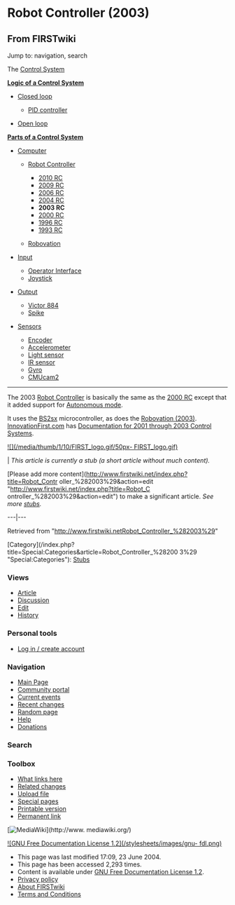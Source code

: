# Robot Controller (2003)

## From FIRSTwiki

Jump to: navigation, search

The [Control System](Control_system "Control system")

**[Logic of a Control System](Logic_of_a_control_system "Logic of a control system")**

- [Closed loop](Closed_loop "Closed loop")

  - [PID controller](PID_controller "PID controller")

- [Open loop](Open_loop "Open loop")

**[Parts of a Control System](Parts_of_a_control_system "Parts of a control system")**

- [Computer](Computer "Computer")

  - [Robot Controller](robot-controller)

    - [2010 RC](Robot_Controller_%282010%29 "Robot Controller \(2010\)")
    - [2009 RC](Robot_Controller_%282009%29 "Robot Controller \(2009\)")
    - [2006 RC](Robot_Controller_%282006%29 "Robot Controller \(2006\)")
    - [2004 RC](Robot_Controller_%282004%29 "Robot Controller \(2004\)")
    - **2003 RC**
    - [2000 RC](Robot_Controller_%282000%29 "Robot Controller \(2000\)")
    - [1996 RC](/index.php?title=Robot_Controller_%281996%29&action=edit "Robot Controller \(1996\)")
    - [1993 RC](/index.php?title=Robot_Controller_%281993%29&action=edit "Robot Controller \(1993\)")

  - [Robovation](robovation)

- [Input](Input "Input")

  - [Operator Interface](operator-interface)
  - [Joystick](joystick)

- [Output](Output "Output")

  - [Victor 884](victor-884)
  - [Spike](spike-relay)

- [Sensors](sensor)

  - [Encoder](Encoder "Encoder")
  - [Accelerometer](Accelerometer "Accelerometer")
  - [Light sensor](/index.php?title=Light_sensor&action=edit "Light sensor")
  - [IR sensor](IR_sensor "IR sensor")
  - [Gyro](gyro)
  - [CMUcam2](CMUcam2 "CMUcam2")

--------------------------------------------------------------------------------

The 2003 [Robot Controller](robot-controller) is basically the same as the [2000 RC](Robot_Controller_%282000%29 "Robot Controller \(2000\)") except that it added support for [Autonomous mode](Autonomous_mode "Autonomous mode").

It uses the [BS2sx](BS2sx "BS2sx") microcontroller, as does the [Robovation (2003)](Robovation_%282003%29 "Robovation \(2003\)"). [InnovationFirst.com](http://innovationfirst.com "http://innovationfirst.com") has [Documentation for 2001 through 2003 Control Systems](http://innovationfirst.com/FIRSTRobotics/documentation-legacy.htm "http://innovationfirst.com/FIRSTRobotics/documentation-legacy.htm").

[![](/media/thumb/1/10/FIRST_logo.gif/50px-
FIRST_logo.gif)](Image:FIRST_logo.gif)

| _This article is currently a stub (a short article without much content)._

[Please add more content](http://www.firstwiki.net/index.php?title=Robot_Contr
oller_%282003%29&action=edit "http://www.firstwiki.net/index.php?title=Robot_C
ontroller_%282003%29&action=edit") to make a significant article. _See more [stubs](Special:Shortpages "Special:Shortpages")._

---|---

Retrieved from "<http://www.firstwiki.netRobot_Controller_%282003%29>"

[Category](/index.php?title=Special:Categories&article=Robot_Controller_%28200
3%29 "Special:Categories"): [Stubs](Category:Stubs "Category:Stubs")

### Views

- [Article](Robot_Controller_%282003%29)
- [Discussion](Talk:Robot_Controller_%282003%29)
- [Edit](/index.php?title=Robot_Controller_%282003%29&action=edit)
- [History](/index.php?title=Robot_Controller_%282003%29&action=history)

### Personal tools

- [Log in / create account](/index.php?title=Special:Userlogin&returnto=Robot_Controller_\(2003\))

[](Main_Page "Main Page")

### Navigation

- [Main Page](Main_Page)
- [Community portal](FIRSTwiki:Community_portal)
- [Current events](Current_events)
- [Recent changes](Special:Recentchanges)
- [Random page](Special:Random)
- [Help](FIRSTwiki:Help)
- [Donations](FIRSTwiki:Site_support)

### Search

### Toolbox

- [What links here](Special:Whatlinkshere/Robot_Controller_%282003%29)
- [Related changes](Special:Recentchangeslinked/Robot_Controller_%282003%29)
- [Upload file](Special:Upload)
- [Special pages](Special:Specialpages)
- [Printable version](/index.php?title=Robot_Controller_%282003%29&printable=yes)
- [Permanent link](/index.php?title=Robot_Controller_%282003%29&oldid=37755)

[![MediaWiki](/skins/common/images/poweredby_mediawiki_88x31.png)](http://www.
mediawiki.org/)

[![GNU Free Documentation License 1.2](/stylesheets/images/gnu-
fdl.png)](http://www.gnu.org/copyleft/fdl.html)

- This page was last modified 17:09, 23 June 2004.
- This page has been accessed 2,293 times.
- Content is available under [GNU Free Documentation License 1.2](http://www.gnu.org/copyleft/fdl.html "http://www.gnu.org/copyleft/fdl.html").
- [Privacy policy](FIRSTwiki:Privacy_policy "FIRSTwiki:Privacy policy")
- [About FIRSTwiki](FIRSTwiki:About "FIRSTwiki:About")
- [Terms and Conditions](FIRSTwiki:Terms_and_conditions "FIRSTwiki:Terms and conditions")
